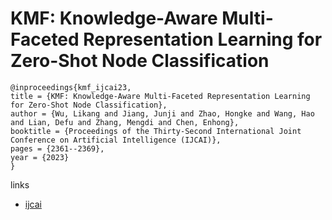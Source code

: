 # KMF: Knowledge-Aware Multi-Faceted Representation Learning for Zero-Shot Node Classification

```
@inproceedings{kmf_ijcai23,
title = {KMF: Knowledge-Aware Multi-Faceted Representation Learning for Zero-Shot Node Classification},
author = {Wu, Likang and Jiang, Junji and Zhao, Hongke and Wang, Hao and Lian, Defu and Zhang, Mengdi and Chen, Enhong},
booktitle = {Proceedings of the Thirty-Second International Joint Conference on Artificial Intelligence (IJCAI)},
pages = {2361--2369},
year = {2023}
}
```

links
- [ijcai](https://www.ijcai.org/proceedings/2023/262)

